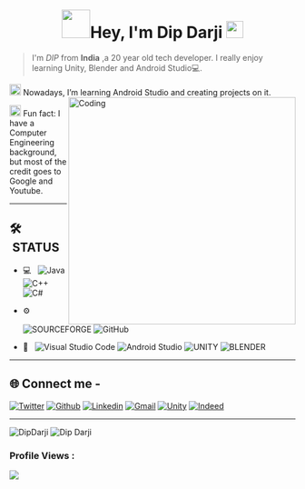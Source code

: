 <h1 align="center"><img src="https://media.giphy.com/media/mGcNjsfWAjY5AEZNw6/giphy.gif" width="50">Hey, I'm Dip Darji <img src="https://raw.githubusercontent.com/aemmadi/aemmadi/master/wave.gif" width="30px"></h1>

>I'm *DIP* from **India** ,a 20 year old tech developer. I really enjoy learning Unity, Blender and Android Studio💻.

<img src="https://media.giphy.com/media/WUlplcMpOCEmTGBtBW/giphy.gif" width="20"> Nowadays, I’m learning Android Studio and creating projects on it.
<img align="right" alt="Coding" width="400" src="https://camo.githubusercontent.com/c1dcb74cc1c1835b1d716f5051499a2814c683c806b15f04b0eba492863703e9/68747470733a2f2f63646e2e6472696262626c652e636f6d2f75736572732f3733303730332f73637265656e73686f74732f363538313234332f6176656e746f2e676966">


<img src="https://media.giphy.com/media/fYSnHlufseco8Fh93Z/giphy.gif" width="20"> Fun fact: I have a Computer Engineering background, but most of the credit goes to Google and Youtube.

___

## 🛠 &nbsp;STATUS

- 💻 &nbsp;
  ![Java](https://img.shields.io/badge/-Java-333333?style=flat&logo=Java&logoColor=007396)
  ![C++](https://img.shields.io/badge/-C++-333333?style=flat&logo=C%2B%2B&logoColor=00599C)
  ![C#](https://img.shields.io/badge/C%23-333333&logo=c#)

- ⚙️ &nbsp;
  ![SOURCEFORGE](https://img.shields.io/badge/-SourceForge-333333?style=flat&logo=sourceforge)
  ![GitHub](https://img.shields.io/badge/-GitHub-333333?style=flat&logo=github)
  
- 🔧 &nbsp;
  ![Visual Studio Code](https://img.shields.io/badge/Visual%20Studio%20Code-blue?style=for-the-badge&logo=visual-studio-code&logoColor=black)
  ![Android Studio](https://img.shields.io/badge/Android_Studio-3DDC84?style=for-the-badge&logo=android-studio&logoColor=white)
  ![UNITY](https://img.shields.io/badge/Unity-white?style=for-the-badge&logo=unity&logoColor=black)
  ![BLENDER](https://img.shields.io/badge/Blender-darkorange?style=for-the-badge&logo=blender&logoColor=black)
___

 ## 🌐 Connect me -

[![Twitter](https://img.shields.io/badge/-Twitter-blue?&logo=Github&logoColor=wh)](https://twitter.com/dipdarji_)
[![Github](https://img.shields.io/badge/-Github-000?&logo=Github&logoColor=white)](https://github.com/dipdarji)
[![Linkedin](https://img.shields.io/badge/-LinkedIn-blue?&logo=Linkedin&logoColor=white)](http://www.linkedin.com/in/dipdarji)
[![Gmail](https://img.shields.io/badge/-Gmail-000?&logo=Gmail&logoColor=red)](mailto:dipdarji@gmail.com)
[![Unity](https://img.shields.io/badge/-Unity-blue?&logo=Unity&logoColor=white)](https://learn.unity.com/u/deepdarji)
[![Indeed](https://img.shields.io/badge/-Indeed-000?&logo=Indeed&logoColor=blue)](https://my.indeed.com/p/deepd-752hgxv)

___

                                                                                                                                                     
 <img align="centre" src="https://github-readme-stats.vercel.app/api?username=dipdarji&show_icons=true&theme=blue-green" alt="DipDarji" />
 
 <img align="centre" src="https://github-readme-streak-stats.herokuapp.com/?user=dipdarji&show_icons=true&theme=blue-green" alt="Dip Darji" />
 
 
 ### Profile Views :<br>
  <img src="https://profile-counter.glitch.me/dipdarji/count.svg" />
 
                                                                                                                                                  
 







